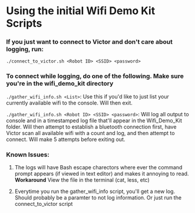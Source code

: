 # Using the initial Wifi Demo Kit Scripts

### If you just want to connect to Victor and don't care about logging, run:
`./connect_to_victor.sh <Robot ID> <SSID> <password>`


### To connect while logging, do one of the following. Make sure you're in the wifi\_demo\_kit directory

`./gather_wifi_info.sh <List>`: Use this if you'd like to just list your currently available wifi to the console. Will then exit.

`./gather_wifi_info.sh <Robot ID> <SSID> <password>`: Will log all output to console and in a timestamped log file that'll appear in the Wifi\_Demo\_Kit folder. Will then attempt to establish a bluetooth connection first, have Victor scan all available wifi with a count and log, and then attempt to connect. Will make 5 attempts before exiting out. 

### Known Issues:
1. The logs will have Bash escape charectors where ever the command prompt appears (if viewed in text editor) and makes it annoying to read. **Workaround** View the file in the terminal (cat, less, etc)

2. Everytime you run the gather\_wifi\_info script, you'll get a new log. Should probably be a paramter to not log information. Or just run the connect\_to\_victor script


